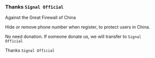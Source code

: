 ### Thanks `Signal Official`

Against the Great Firewall of China

Hide or remove phone number when register, to protect users in China.

No need donation. If someone donate us, we will transfer to `Signal Official`

Thanks `Signal Official`
